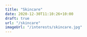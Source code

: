```yaml
---
title: "Skincare"
date: 2020-12-30T11:10:26+10:00
draft: true
url: "/skincare"
imageUrl: "/interests/skincare.jpg"
---
```

